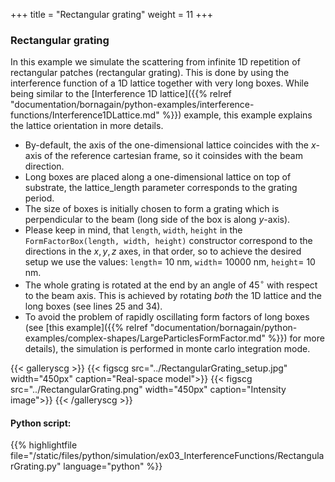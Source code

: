 +++
title = "Rectangular grating"
weight = 11
+++

### Rectangular grating

In this example we simulate the scattering from infinite 1D repetition of rectangular patches (rectangular grating). This is done by using the interference function of a 1D lattice together with very long boxes. While being similar to the [Interference 1D lattice]({{% relref "documentation/bornagain/python-examples/interference-functions/Interference1DLattice.md" %}}) example, this example explains the lattice orientation in more details.

* By-default, the axis of the one-dimensional lattice coincides with the $x$-axis of the reference cartesian frame, so it coinsides with the beam direction.
* Long boxes are placed along a one-dimensional lattice on top of substrate, the lattice_length parameter corresponds to the grating period.
* The size of boxes is initially chosen to form a grating which is perpendicular to the beam (long side of the box is along $y$-axis).
* Please keep in mind, that `length`, `width`, `height` in the `FormFactorBox(length, width, height)` constructor correspond to the directions in the $x,y,z$ axes, in that order, so to achieve the desired setup we use the values: `length`= $10$ nm, `width`= $10000$ nm, `height`= $10$ nm.
* The whole grating is rotated at the end by an angle of $45^{\circ}$ with respect to the beam axis. This is achieved by rotating _both_ the 1D lattice and the long boxes (see lines 25 and 34).
* To avoid the problem of rapidly oscillating form factors of long boxes (see [this example]({{% relref "documentation/bornagain/python-examples/complex-shapes/LargeParticlesFormFactor.md" %}}) for more details), the simulation is performed in monte carlo integration mode.

{{< galleryscg >}}
{{< figscg src="../RectangularGrating_setup.jpg" width="450px" caption="Real-space model">}}
{{< figscg src="../RectangularGrating.png" width="450px" caption="Intensity image">}}
{{< /galleryscg >}}

#### Python script:
{{% highlightfile 
file="/static/files/python/simulation/ex03_InterferenceFunctions/RectangularGrating.py" language="python" %}}
